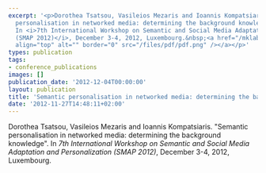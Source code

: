 ```yaml
---
excerpt: '<p>Dorothea Tsatsou, Vasileios Mezaris and Ioannis Kompatsiaris. &quot;Semantic
  personalisation in networked media: determining the background knowledge&quot;.
  In <i>7th International Workshop on Semantic and Social Media Adaptation and Personalization
  (SMAP 2012)</i>, December 3-4, 2012, Luxembourg.&nbsp;<a href="/mklab_people/~dorothea/files/PID2540219.pdf"><img
  align="top" alt="" border="0" src="/files/pdf/pdf.png" /></a></p>'
types: publication
tags:
- conference_publications
images: []
publication_date: '2012-12-04T00:00:00'
layout: publication
title: 'Semantic personalisation in networked media: determining the background knowledge'
date: '2012-11-27T14:48:11+02:00'
---
```

<p>Dorothea Tsatsou, Vasileios Mezaris and Ioannis Kompatsiaris. &quot;Semantic personalisation in networked media: determining the background knowledge&quot;. In <i>7th International Workshop on Semantic and Social Media Adaptation and Personalization (SMAP 2012)</i>, December 3-4, 2012, Luxembourg.&nbsp;<a href="/mklab_people/~dorothea/files/PID2540219.pdf"><img align="top" alt="" border="0" src="/files/pdf/pdf.png" /></a></p>
